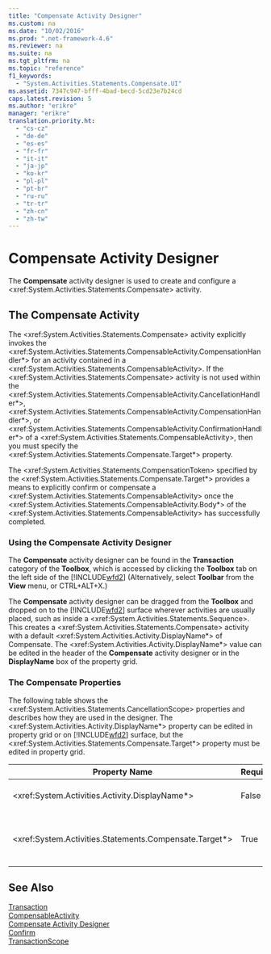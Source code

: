 ```yaml
---
title: "Compensate Activity Designer"
ms.custom: na
ms.date: "10/02/2016"
ms.prod: ".net-framework-4.6"
ms.reviewer: na
ms.suite: na
ms.tgt_pltfrm: na
ms.topic: "reference"
f1_keywords: 
  - "System.Activities.Statements.Compensate.UI"
ms.assetid: 7347c947-bfff-4bad-becd-5cd23e7b24cd
caps.latest.revision: 5
ms.author: "erikre"
manager: "erikre"
translation.priority.ht: 
  - "cs-cz"
  - "de-de"
  - "es-es"
  - "fr-fr"
  - "it-it"
  - "ja-jp"
  - "ko-kr"
  - "pl-pl"
  - "pt-br"
  - "ru-ru"
  - "tr-tr"
  - "zh-cn"
  - "zh-tw"
---
```

# Compensate Activity Designer
The **Compensate** activity designer is used to create and configure a \<xref:System.Activities.Statements.Compensate> activity.  
  
## The Compensate Activity  
 The \<xref:System.Activities.Statements.Compensate> activity explicitly invokes the \<xref:System.Activities.Statements.CompensableActivity.CompensationHandler*> for an activity contained in a \<xref:System.Activities.Statements.CompensableActivity>. If the \<xref:System.Activities.Statements.Compensate> activity is not used within the \<xref:System.Activities.Statements.CompensableActivity.CancellationHandler*>, \<xref:System.Activities.Statements.CompensableActivity.CompensationHandler*>, or \<xref:System.Activities.Statements.CompensableActivity.ConfirmationHandler*> of a \<xref:System.Activities.Statements.CompensableActivity>, then you must specify the \<xref:System.Activities.Statements.Compensate.Target*> property.  
  
 The \<xref:System.Activities.Statements.CompensationToken> specified by the \<xref:System.Activities.Statements.Compensate.Target*> provides a means to explicitly confirm or compensate a \<xref:System.Activities.Statements.CompensableActivity> once the \<xref:System.Activities.Statements.CompensableActivity.Body*> of the \<xref:System.Activities.Statements.CompensableActivity> has successfully completed.  
  
### Using the Compensate Activity Designer  
 The **Compensate** activity designer can be found in the **Transaction** category of the **Toolbox**, which is accessed by clicking the **Toolbox** tab on the left side of the [!INCLUDE[wfd2](../workflowdesigner/includes/wfd2_md.md)] (Alternatively, select **Toolbar** from the **View** menu, or CTRL+ALT+X.)  
  
 The **Compensate** activity designer can be dragged from the **Toolbox** and dropped on to the [!INCLUDE[wfd2](../workflowdesigner/includes/wfd2_md.md)] surface wherever activities are usually placed, such as inside a \<xref:System.Activities.Statements.Sequence>. This creates a \<xref:System.Activities.Statements.Compensate> activity with a default \<xref:System.Activities.Activity.DisplayName*> of Compensate. The \<xref:System.Activities.Activity.DisplayName*> value can be edited in the header of the **Compensate** activity designer or in the **DisplayName** box of the property grid.  
  
### The Compensate Properties  
 The following table shows the \<xref:System.Activities.Statements.CancellationScope> properties and describes how they are used in the designer. The \<xref:System.Activities.Activity.DisplayName*> property can be edited in property grid or on [!INCLUDE[wfd2](../workflowdesigner/includes/wfd2_md.md)] surface, but the \<xref:System.Activities.Statements.Compensate.Target*> property must be edited in property grid.  
  
|Property Name|Required|Usage|  
|-------------------|--------------|-----------|  
|\<xref:System.Activities.Activity.DisplayName*>|False|Specifies the optional friendly name of the \<xref:System.Activities.Statements.Compensate> activity. The default is Compensate.|  
|\<xref:System.Activities.Statements.Compensate.Target*>|True|Specifies the \<xref:System.Activities.InArgument`1> that contains the \<xref:System.Activities.Statements.CompensationToken> for this \<xref:System.Activities.Statements.Compensate> activity.|  
  
## See Also  
 [Transaction](../workflowdesigner/transaction-activity-designers.md)   
 [CompensableActivity](../workflowdesigner/compensableactivity-activity-designer.md)   
 [Compensate Activity Designer](../workflowdesigner/compensate-activity-designer.md)   
 [Confirm](../workflowdesigner/confirm-activity-designer.md)   
 [TransactionScope](../workflowdesigner/transactionscope-activity-designer.md)